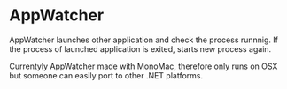 # AppWatcher

AppWatcher launches other application and check the process runnnig.
If the process of launched application is exited, starts new process again.

Currentyly AppWatcher made with MonoMac, therefore only runs on OSX but someone can easily port to other .NET platforms.

